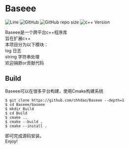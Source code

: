 # Baseee
![Line](https://img.shields.io/tokei/lines/github/chhdao/Baseee)
![GitHub](https://img.shields.io/github/license/chhdao/Baseee)
![GitHub repo size](https://img.shields.io/github/repo-size/chhdao/Baseee)
![c++ Version](https://img.shields.io/badge/C%2B%2B-17-blue)

Baseee是一个跨平台c++程序库   
旨在扩展c++   
本项目分为以下模块：   
log 日志   
string  字符串处理   
欢迎捐款or贡献代码  

## Build
Baseee可以在很多平台构建，使用Cmake构建系统   
```
$ git clone https://github.com/chhdao/Baseee --depth=1
$ cd Baseee/baseee
$ mkdir Build
$ cd Build
$ cmake ..
$ cmake --build .
$ cmake --install .
```
即可完成源码安装。  
Enjoy!  
